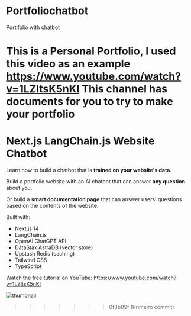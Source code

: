 # Portfoliochatbot
Portifolio with chatbot 



This is a Personal Portfolio, I used this video as an example https://www.youtube.com/watch?v=1LZltsK5nKI
This channel has documents for you to try to make your portfolio
=======
# Next.js LangChain.js Website Chatbot

Learn how to build a chatbot that is **trained on your website's data**.

Build a portfolio website with an AI chatbot that can answer **any question** about you.

Or build a **smart documentation page** that can answer users' questions based on the contents of the website.

Built with:
- Next.js 14
- LangChain.js
- OpenAI ChatGPT API
- DataStax AstraDB (vector store)
- Upstash Redis (caching)
- Tailwind CSS
- TypeScript

Watch the free tutorial on YouTube: https://www.youtube.com/watch?v=1LZltsK5nKI

![thumbnail](https://github.com/codinginflow/nextjs-langchain-portfolio/assets/52977034/32b81c40-a61d-4e79-9d2d-ee8ef4a3cf90)
>>>>>>> 0f3b09f (Primeiro commit)
